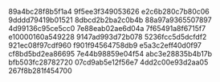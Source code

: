 89a4bc28f8b5f1a4
9f5ee3f349053626
e2c6b280c7b80c06
9dddd79419b01521
8dbcd2b2ba2c0b4b
88a97a9365507897
4d99136c95ce5cc0
7e88eab02ae6d04a
7f65491a8f6715f7
e10000160a549228
9147ad993d72b078
5236fcc5d5dcfdf2
921ec08f97cdf960
f901f94564758db9
e5a3c2eff40d0f97
cf8bd5bd2ea86695
7e44b98859e04f54
abc3e28835b4b17b
bfb503fc28782720
07cd9ab5e12f56e7
4dd2c00e93d2aa05
267f8b281f454700
